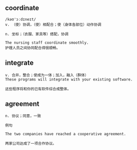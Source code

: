## coordinate
```
/kəʊ'ɔːdɪneɪt/
v. （使）协调，（使）相配合；使（身体各部位）动作协调

n. 坐标；（衣服、家具等）搭配，协调

The nursing staff coordinate smoothly.
护理人员之间协同配合得很顺畅。
```
## integrate
```
v. 合并，整合；使成为一体；加入，融入（群体）
These programs will integrate with your existing software.

这些程序将和你的已有软件综合成整体。
```
## agreement
```
n. 协议；同意，一致

例句

The two companies have reached a cooperative agreement.

两家公司达成了一项合作协议。
```